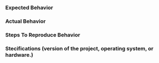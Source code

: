 ### Expected Behavior

### Actual Behavior

### Steps To Reproduce Behavior

### Stecifications (version of the project, operating system, or hardware.)
